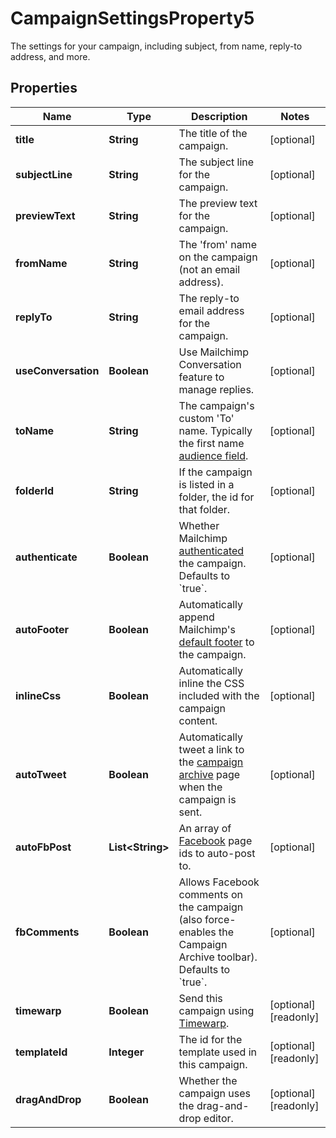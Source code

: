 

# CampaignSettingsProperty5

The settings for your campaign, including subject, from name, reply-to address, and more.

## Properties

| Name | Type | Description | Notes |
|------------ | ------------- | ------------- | -------------|
|**title** | **String** | The title of the campaign. |  [optional] |
|**subjectLine** | **String** | The subject line for the campaign. |  [optional] |
|**previewText** | **String** | The preview text for the campaign. |  [optional] |
|**fromName** | **String** | The &#39;from&#39; name on the campaign (not an email address). |  [optional] |
|**replyTo** | **String** | The reply-to email address for the campaign. |  [optional] |
|**useConversation** | **Boolean** | Use Mailchimp Conversation feature to manage replies. |  [optional] |
|**toName** | **String** | The campaign&#39;s custom &#39;To&#39; name. Typically the first name [audience field](https://mailchimp.com/help/getting-started-with-merge-tags/). |  [optional] |
|**folderId** | **String** | If the campaign is listed in a folder, the id for that folder. |  [optional] |
|**authenticate** | **Boolean** | Whether Mailchimp [authenticated](https://mailchimp.com/help/about-email-authentication/) the campaign. Defaults to &#x60;true&#x60;. |  [optional] |
|**autoFooter** | **Boolean** | Automatically append Mailchimp&#39;s [default footer](https://mailchimp.com/help/about-campaign-footers/) to the campaign. |  [optional] |
|**inlineCss** | **Boolean** | Automatically inline the CSS included with the campaign content. |  [optional] |
|**autoTweet** | **Boolean** | Automatically tweet a link to the [campaign archive](https://mailchimp.com/help/about-email-campaign-archives-and-pages/) page when the campaign is sent. |  [optional] |
|**autoFbPost** | **List&lt;String&gt;** | An array of [Facebook](https://mailchimp.com/help/connect-or-disconnect-the-facebook-integration/) page ids to auto-post to. |  [optional] |
|**fbComments** | **Boolean** | Allows Facebook comments on the campaign (also force-enables the Campaign Archive toolbar). Defaults to &#x60;true&#x60;. |  [optional] |
|**timewarp** | **Boolean** | Send this campaign using [Timewarp](https://mailchimp.com/help/use-timewarp/). |  [optional] [readonly] |
|**templateId** | **Integer** | The id for the template used in this campaign. |  [optional] [readonly] |
|**dragAndDrop** | **Boolean** | Whether the campaign uses the drag-and-drop editor. |  [optional] [readonly] |



